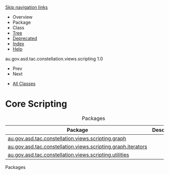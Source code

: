 <div class="topNav">

<span id="navbar.top"></span>

<div class="skipNav">

[Skip navigation links](../ext/docs/CoreScriptingView/src/au/gov/asd/tac/constellation/views/scripting/docs/javadoc/overview-summary.md#skip.navbar.top "Skip navigation links")

</div>

<span id="navbar.top.firstrow"></span>

-   Overview
-   Package
-   Class
-   [Tree](../ext/docs/CoreScriptingView/src/au/gov/asd/tac/constellation/views/scripting/docs/javadoc/overview-tree.md)
-   [Deprecated](../ext/docs/CoreScriptingView/src/au/gov/asd/tac/constellation/views/scripting/docs/javadoc/deprecated-list.md)
-   [Index](../ext/docs/CoreScriptingView/src/au/gov/asd/tac/constellation/views/scripting/docs/javadoc/index-all.md)
-   [Help](../ext/docs/CoreScriptingView/src/au/gov/asd/tac/constellation/views/scripting/docs/javadoc/help-doc.md)

<div class="aboutLanguage">

au.gov.asd.tac.constellation.views.scripting 1.0

</div>

</div>

<div class="subNav">

-   Prev
-   Next

<!-- -->

-   [All Classes](../ext/docs/CoreScriptingView/src/au/gov/asd/tac/constellation/views/scripting/docs/javadoc/allclasses-noframe.md)

<div>

</div>

<span id="skip.navbar.top"></span>

</div>

<div class="header">

# Core Scripting

</div>

<div class="contentContainer">

<table class="overviewSummary" data-border="0" data-cellpadding="3" data-cellspacing="0" data-summary="Packages table, listing packages, and an explanation">
<caption><span>Packages</span><span class="tabEnd"> </span></caption>
<thead>
<tr class="header">
<th class="colFirst" scope="col">Package</th>
<th class="colLast" scope="col">Description</th>
</tr>
</thead>
<tbody>
<tr class="odd altColor">
<td class="colFirst"><a href="../ext/docs/CoreScriptingView/src/au/gov/asd/tac/constellation/views/scripting/docs/javadoc/graph/package-summary.md">au.gov.asd.tac.constellation.views.scripting.graph</a></td>
<td class="colLast"> </td>
</tr>
<tr class="even rowColor">
<td class="colFirst"><a href="../ext/docs/CoreScriptingView/src/au/gov/asd/tac/constellation/views/scripting/docs/javadoc/graph/iterators/package-summary.md">au.gov.asd.tac.constellation.views.scripting.graph.iterators</a></td>
<td class="colLast"> </td>
</tr>
<tr class="odd altColor">
<td class="colFirst"><a href="../ext/docs/CoreScriptingView/src/au/gov/asd/tac/constellation/views/scripting/docs/javadoc/utilities/package-summary.md">au.gov.asd.tac.constellation.views.scripting.utilities</a></td>
<td class="colLast"> </td>
</tr>
</tbody>
</table>

Packages<span class="tabEnd"> </span>

</div>
